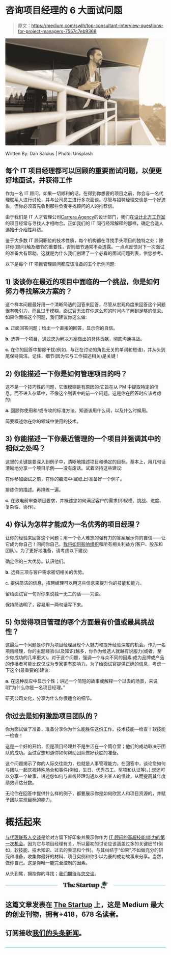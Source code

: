# 咨询项目经理的 6 大面试问题

> 原文：<https://medium.com/swlh/top-consultant-interview-questions-for-project-managers-7557c7eb9368>

![](img/646afbc9997683327ee4ef8b8d8066da.png)

Written By: Dan Salcius | Photo: Unsplash

## 每个 IT 项目经理都可以回顾的重要面试问题，以便更好地面试，并获得工作

作为一名 IT 顾问，如果一切顺利的话，在得到你想要的项目之前，你会与一名代理联系人进行讨论，并与公司员工进行多次面谈。尽管与招聘经理交谈是一个好迹象，但你必须首先收到那些负责寻找顾问的人的推荐信。

由于我们是 IT 人才管理公司[Carrera Agency](https://www.thecarreraagency.com/)的设计部门，我们在[设计北方工作室](http://www.designingnorth.com/)的项目经常与寻找人才相吻合。正如我们的 IT 同行经常解释的那样，确定合适人选始于介绍性拜访。

鉴于大多数 IT 顾问职位的技术性质，每个机构都在寻找手头项目的独特之处；除非你(顾问)触及细节的重要性，否则细节通常不会透露。一点点反馈对下一次面试的准备大有帮助。这就是为什么我们创建了一个必看的面试问题列表，供您参考。

以下是每个 IT 项目管理顾问都应该准备的五个示例问题:

## 1) **谈谈你在最近的项目中面临的一个挑战，你是如何努力寻找解决方案的？**

这个样本问题最好用一个清晰简洁的回答来回答，尽管从宏观角度来回答这个问题很有吸引力，而且过于模糊，面试官无法在你这么短的时间内了解到足够的信息。如果你面临这个问题，我们建议你这么做:

**a.** 正面回答问题；给出一个直接的回答，显示你的自信。

**b.** 选择一个项目，通过您为解决方案做出的具体贡献，彻底沟通挑战。

**c.** 在你的回答中排除干扰(例如，与正在讨论的角色无关的单词和短语)，并从头到尾保持简洁。记住，细节(因为它与工作描述相关)是关键！

## 2) **你能描述一下你是如何管理项目的吗？**

这不是一个技巧性的问题，它很模糊是有原因的:它旨在从 PM 中提取特定的信息，而不进入杂草中，不像这个列表中的前一个问题。这是你在回答时应该考虑的:

**a.** 回顾你使用和/或专攻的标准方法。知道该用什么词，以及什么时候用。

简要概述你在你的领域中使用的技术。

## 3) **你能描述一下你最近管理的一个项目并强调其中的相似之处吗？**

这里的关键是要深入到例子中，清晰地描述项目和确定的目标。基本上，用几句话清晰地分享一个项目示例——没有废话。试着坚持这些建议:

在你参加面试之前，在你的脑海中(或纸上)准备好一个例子。

排练你的描述。再排练一遍。

**c.** 在致电前审查项目要求，并概述您如何满足客户的需求(即规模、挑战、进度、复杂性、协作)。

## 4) **你认为怎样才能成为一名优秀的项目经理？**

让你的经验来回答这个问题；用一个令人难忘的强有力的答案展示你的自信——让它成为你自己！问问你自己，[我将如何影响组织](https://www.thecarreraagency.com/a-project-manager-perspective-on-project-management/)和所有相关利益方(客户、股东和团队)。为了更好地准备，请考虑以下建议:

确定你的三大优势。认识他们。

**b.** 选择三项与客户需求密切相关的优势。

c. 提供简洁的信息，招聘经理可以用这些信息来提升你的技能和能力。

留给面试官一句对你来说独一无二的话——咒语。

保持简洁明了，容易用一两句话写下来。

## 5) **你觉得项目管理的哪个方面最有价值或最具挑战性？**

这最后一个问题是你作为项目经理展现个人魅力和提升经验深度的机会。作为一名项目经理，你的主题经验(以及知识)越多，你作为候选人就越有说服力(或者，至少你成功的几率更大)。对于这个问题，强调一个与众不同的因素:成为品牌或产品的传播者可能比仅仅成为专家更有影响力。为了给面试官提供正确的信息，考虑一下这个(最重要的)建议:

**a.** 在这种反应中显示个性；讲述一个简短的故事或解释一个过去的场景，来说明“为什么你是一名项目经理。”

研究公司文化，分享为什么你很适合的细节。

## 你过去是如何激励项目团队的？

你为面试做了准备，准备分享你为什么能胜任这份工作。技术技能—检查！软技能—检查！

这是一个好的开始，但是项目经理并不是生活在一个筒仓里；他们的成功取决于团队的成功。面试官想知道你如何帮助团队做好获胜的准备。

这个问题揭示了你的人际交往能力，也就是人事管理能力。在回答中，谈论您如何与团队一起庆祝特殊场合和事件(例如，生日、优秀员工、奖项和认证等)。).您还可以分享一个故事，讲述您如何与直线经理沟通以突出某人的绩效，从而提高其年度绩效评估分数。

无论你在回答中提供什么样的例子，都要展示你是如何欣赏人和项目资源的，并赋予团队实现目标的能力。

# 概括起来

[与代理联系人交谈](https://www.thecarreraagency.com/)是给对方留下好印象并展示你作为 [IT 顾问的高超技能/能力的第一次机会](https://www.cio.com/article/3269852/careers-staffing/the-7-fundamentals-of-it-consultant-success.html)。因为它与项目经理有关，所以最初的讨论应该涵盖过多的关键细节(例如，软技能、技术知识、过去的表现和个性)。与其纠结于“如果”,不如做充分的研究和准备，收集你最好的材料、项目实例和你引以为豪的成功故事来分享。当然，做你自己。这是你唯一能完全控制的因素。

从头到尾，拥抱你的寻找；[我们期待与您交谈](https://www.thecarreraagency.com/contact/)。

[![](img/308a8d84fb9b2fab43d66c117fcc4bb4.png)](https://medium.com/swlh)

## 这篇文章发表在 [The Startup](https://medium.com/swlh) 上，这是 Medium 最大的创业刊物，拥有+418，678 名读者。

## 订阅接收[我们的头条新闻](http://growthsupply.com/the-startup-newsletter/)。

[![](img/b0164736ea17a63403e660de5dedf91a.png)](https://medium.com/swlh)